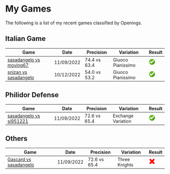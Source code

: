 # My Games

The following is a list of my recent games classified by Openings.

## Italian Game

| Game | Date | Precision | Variation |Result |
|------|------|-----------|------------|-------|
| [sasadangelo vs moving67](https://www.chess.com/game/live/61717857263) | 11/09/2022 | 74.4 vs 63.4 | Giuoco Pianissimo | ![Win](img/win.png) |
| [snizan vs sasadangelo](https://www.chess.com/game/live/59314790765) | 10/12/2022 | 54.0 vs 53.2 | Giuoco Pianissimo | ![Win](img/win.png) |

## Philidor Defense

| Game | Date | Precision | Variation |Result |
|------|------|-----------|------------|-------|
| [sasadangelo vs si951221](https://www.chess.com/game/live/61718421877) | 11/09/2022 | 72.6 vs 65.4 | Exchange Variation | ![Win](img/win.png) |

## Others

| Game | Date | Precision | Variation |Result |
|------|------|-----------|------------|-------|
| [Gascard vs sasadangelo](https://www.chess.com/game/live/61717238885) | 11/09/2022 | 72.6 vs 65.4 | Three Knights | ![Lose](img/lose.png) |

